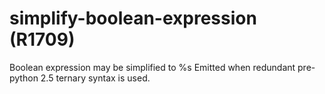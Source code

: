 # simplify-boolean-expression (R1709)

Boolean expression may be simplified to %s Emitted when redundant
pre-python 2.5 ternary syntax is used.
